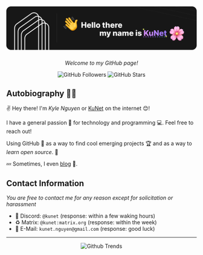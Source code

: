 # [![imkunet](banner.svg)](https://github.com/imkunet/)
*<p align="center">Welcome to my GitHub page!</p>*
<p align="center">
  <img src="https://img.shields.io/github/followers/imkunet" alt="GitHub Followers" />
  <img src="https://img.shields.io/github/stars/imkunet" alt="GitHub Stars" />
</p>

## Autobiography 🏳️‍🌈
✌ Hey there! I'm *Kyle Nguyen* or <ins>KuNet</ins> on the internet 😊!

I have a general passion 💟 for technology and programming 💻. Feel free to reach out!

Using GitHub 🐙 as a way to find cool emerging projects 🏆 and as a way to *learn open source*. 🚀

💤 Sometimes, I even [blog](https://blog.kunet.dev) 📑.

## Contact Information
*You are free to contact me for any reason except for solicitation or harassment*
- 💟 Discord: `@kunet` (response: within a few waking hours)
- ♻️ Matrix: `@kunet:matrix.org` (response: within the week)
- 📮 E-Mail: `kunet.nguyen@gmail.com` (response: good luck)

---

<p align="center">
    <img src="https://api.githubtrends.io/user/svg/imkunet/langs?time_range=one_year&theme=dark" alt="Github Trends" />
</p>
